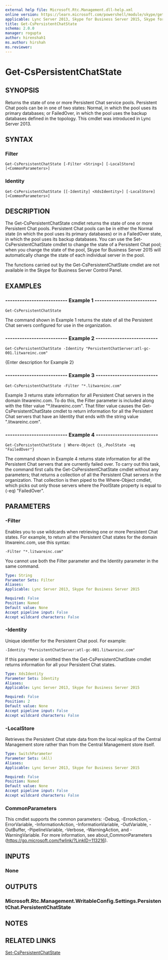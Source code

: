 ```yaml
---
external help file: Microsoft.Rtc.Management.dll-help.xml
online version: https://learn.microsoft.com/powershell/module/skype/get-cspersistentchatstate
applicable: Lync Server 2013, Skype for Business Server 2015, Skype for Business Server 2019
title: Get-CsPersistentChatState
schema: 2.0.0
manager: rogupta
author: hirenshah1
ms.author: hirshah
ms.reviewer:
---
```


# Get-CsPersistentChatState

## SYNOPSIS
Returns the state of one or more Persistent Chat service pools.
Persistent Chat pools can be in one of two states: Normal, in which the pool uses its primary databases; or FailedOver, in which the pool uses the backup databases defined in the topology.
This cmdlet was introduced in Lync Server 2013.


## SYNTAX

### Filter
```
Get-CsPersistentChatState [-Filter <String>] [-LocalStore] [<CommonParameters>]
```

### Identity
```
Get-CsPersistentChatState [[-Identity] <XdsIdentity>] [-LocalStore] [<CommonParameters>]
```

## DESCRIPTION
The Get-CsPersistentChatState cmdlet returns the state of one or more Persistent Chat pools.
Persistent Chat pools can be in either the Normal state (in which the pool uses its primary databases) or in a FailedOver state, in which the pool uses its backup databases.
You can use the Set-CsPersistentChatState cmdlet to change the state of a Persistent Chat pool; when you change the state of the pool, Skype for Business Server 2015 will automatically change the state of each individual server in the pool.

The functions carried out by the Get-CsPersistentChatState cmdlet are not available in the Skype for Business Server Control Panel.


## EXAMPLES

### -------------------------- Example 1 --------------------------
```
Get-CsPersistentChatState
```

The command shown in Example 1 returns the state of all the Persistent Chat servers configured for use in the organization.

### -------------------------- Example 2 --------------------------
```
Get-CsPersistentChatState -Identity "PersistentChatServer:atl-gc-001.litwareinc.com"
```

{Enter description for Example 2}

### -------------------------- Example 3 --------------------------
```
Get-CsPersistentChatState -Filter "*.litwareinc.com"
```

Example 3 returns state information for all Persistent Chat servers in the domain litwareinc.com.
To do this, the Filter parameter is included along with the filter value "*.litwareinc.com".
That filter value causes the Get-CsPersistentChatState cmdlet to return information for all the Persistent Chat servers that have an Identity that ends with the string value ".litwareinc.com".

### -------------------------- Example 4 --------------------------
```
Get-CsPersistentChatState | Where-Object {$_.PoolState -eq "FailedOver"}
```

The command shown in Example 4 returns state information for all the Persistent Chat servers that are currently failed over.
To carry out this task, the command first calls the Get-CsPersistentChatState cmdlet without any parameters; that returns a collection of all the Persistent Chat servers in the organization.
That collection is then piped to the Where-Object cmdlet, which picks out only those servers where the PoolState property is equal to (-eq) "FailedOver".


## PARAMETERS

### -Filter
Enables you to use wildcards when retrieving one or more Persistent Chat states.
For example, to return all the Persistent Chat states for the domain litwareinc.com, use this syntax:

`-Filter "*.litwareinc.com"`

You cannot use both the Filter parameter and the Identity parameter in the same command.

```yaml
Type: String
Parameter Sets: Filter
Aliases: 
Applicable: Lync Server 2013, Skype for Business Server 2015

Required: False
Position: Named
Default value: None
Accept pipeline input: False
Accept wildcard characters: False
```

### -Identity
Unique identifier for the Persistent Chat pool.
For example:

`-Identity "PersistentChatServer:atl-gc-001.litwareinc.com"`

If this parameter is omitted then the Get-CsPersistentChatState cmdlet returns information for all your Persistent Chat states.

```yaml
Type: XdsIdentity
Parameter Sets: Identity
Aliases: 
Applicable: Lync Server 2013, Skype for Business Server 2015

Required: False
Position: 2
Default value: None
Accept pipeline input: False
Accept wildcard characters: False
```

### -LocalStore
Retrieves the Persistent Chat state data from the local replica of the Central Management store rather than from the Central Management store itself.

```yaml
Type: SwitchParameter
Parameter Sets: (All)
Aliases: 
Applicable: Lync Server 2013, Skype for Business Server 2015

Required: False
Position: Named
Default value: None
Accept pipeline input: False
Accept wildcard characters: False
```

### CommonParameters
This cmdlet supports the common parameters: -Debug, -ErrorAction, -ErrorVariable, -InformationAction, -InformationVariable, -OutVariable, -OutBuffer, -PipelineVariable, -Verbose, -WarningAction, and -WarningVariable. For more information, see about_CommonParameters (https://go.microsoft.com/fwlink/?LinkID=113216).

## INPUTS

### None


## OUTPUTS

### Microsoft.Rtc.Management.WritableConfig.Settings.PersistentChat.PersistentChatState


## NOTES


## RELATED LINKS

[Set-CsPersistentChatState](Set-CsPersistentChatState.md)

